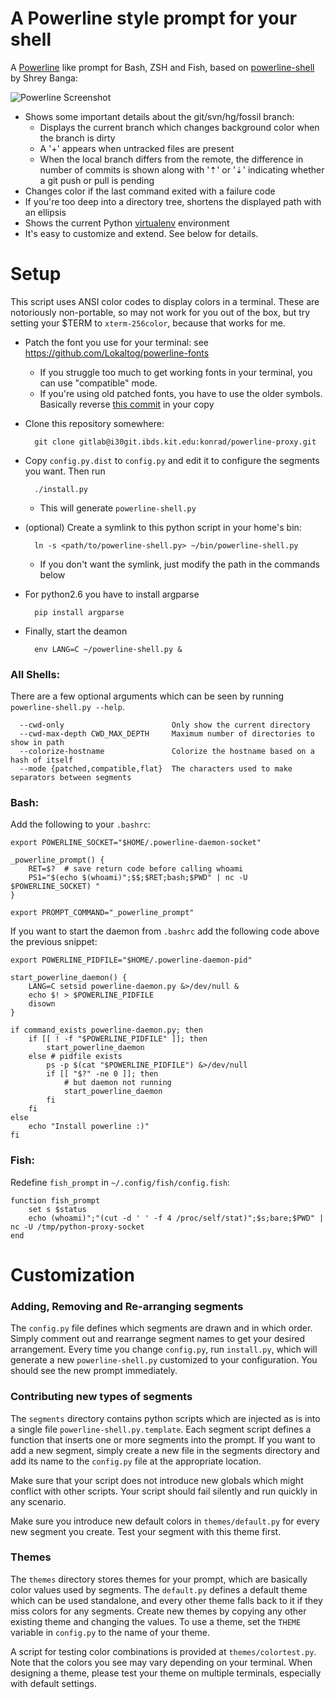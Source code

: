 A Powerline style prompt for your shell
=======================================

A [Powerline](https://github.com/Lokaltog/vim-powerline) like prompt for Bash, ZSH and Fish, based on [powerline-shell](https://github.com/milkbikis/powerline-shell) by Shrey Banga:

![Powerline Screenshot](https://i30git.ibds.kit.edu/konrad/powerline-proxy/raw/master/bash-powerline-screenshot.png)

*  Shows some important details about the git/svn/hg/fossil branch:
    *  Displays the current branch which changes background color when the branch is dirty
    *  A '+' appears when untracked files are present
    *  When the local branch differs from the remote, the difference in number of commits is shown along with '⇡' or '⇣' indicating whether a git push or pull is pending
*  Changes color if the last command exited with a failure code
*  If you're too deep into a directory tree, shortens the displayed path with an ellipsis
*  Shows the current Python [virtualenv](http://www.virtualenv.org/) environment
*  It's easy to customize and extend. See below for details.

# Setup

This script uses ANSI color codes to display colors in a terminal. These are notoriously non-portable, so may not work for you out of the box, but try setting your $TERM to `xterm-256color`, because that works for me.

* Patch the font you use for your terminal: see https://github.com/Lokaltog/powerline-fonts
  * If you struggle too much to get working fonts in your terminal, you can use "compatible" mode.
  * If you're using old patched fonts, you have to use the older symbols. Basically reverse [this commit](https://github.com/milkbikis/powerline-shell/commit/2a84ecc) in your copy

* Clone this repository somewhere:

        git clone gitlab@i30git.ibds.kit.edu:konrad/powerline-proxy.git

* Copy `config.py.dist` to `config.py` and edit it to configure the segments you want. Then run

        ./install.py

  * This will generate `powerline-shell.py`

* (optional) Create a symlink to this python script in your home's bin:

        ln -s <path/to/powerline-shell.py> ~/bin/powerline-shell.py

  * If you don't want the symlink, just modify the path in the commands below

* For python2.6 you have to install argparse

        pip install argparse

* Finally, start the deamon

        env LANG=C ~/powerline-shell.py &


### All Shells:
There are a few optional arguments which can be seen by running `powerline-shell.py --help`.

```
  --cwd-only                        Only show the current directory
  --cwd-max-depth CWD_MAX_DEPTH     Maximum number of directories to show in path
  --colorize-hostname               Colorize the hostname based on a hash of itself
  --mode {patched,compatible,flat}  The characters used to make separators between segments
```

### Bash:
Add the following to your `.bashrc`:

```
export POWERLINE_SOCKET="$HOME/.powerline-daemon-socket"

_powerline_prompt() {
	RET=$?  # save return code before calling whoami
	PS1="$(echo $(whoami)";$$;$RET;bash;$PWD" | nc -U $POWERLINE_SOCKET) "
}

export PROMPT_COMMAND="_powerline_prompt"
```

If you want to start the daemon from `.bashrc` add the following code above the
previous snippet:

```
export POWERLINE_PIDFILE="$HOME/.powerline-daemon-pid"

start_powerline_daemon() {
	LANG=C setsid powerline-daemon.py &>/dev/null &
	echo $! > $POWERLINE_PIDFILE
	disown
}

if command_exists powerline-daemon.py; then
	if [[ ! -f "$POWERLINE_PIDFILE" ]]; then
		start_powerline_daemon
	else # pidfile exists
		ps -p $(cat "$POWERLINE_PIDFILE") &>/dev/null
		if [[ "$?" -ne 0 ]]; then
			# but daemon not running
			start_powerline_daemon
		fi
	fi
else
	echo "Install powerline :)"
fi
```

### Fish:
Redefine `fish_prompt` in `~/.config/fish/config.fish`:

```
function fish_prompt
	set s $status
	echo (whoami)";"(cut -d ' ' -f 4 /proc/self/stat)";$s;bare;$PWD" | nc -U /tmp/python-proxy-socket
end
```

# Customization

### Adding, Removing and Re-arranging segments

The `config.py` file defines which segments are drawn and in which order. Simply
comment out and rearrange segment names to get your desired arrangement. Every
time you change `config.py`, run `install.py`, which will generate a new
`powerline-shell.py` customized to your configuration. You should see the new
prompt immediately.

### Contributing new types of segments

The `segments` directory contains python scripts which are injected as is into
a single file `powerline-shell.py.template`. Each segment script defines a
function that inserts one or more segments into the prompt. If you want to add a
new segment, simply create a new file in the segments directory and add its name
to the `config.py` file at the appropriate location.

Make sure that your script does not introduce new globals which might conflict
with other scripts. Your script should fail silently and run quickly in any
scenario.

Make sure you introduce new default colors in `themes/default.py` for every new
segment you create. Test your segment with this theme first.

### Themes

The `themes` directory stores themes for your prompt, which are basically color
values used by segments. The `default.py` defines a default theme which can be
used standalone, and every other theme falls back to it if they miss colors for
any segments. Create new themes by copying any other existing theme and
changing the values. To use a theme, set the `THEME` variable in `config.py` to
the name of your theme.

A script for testing color combinations is provided at `themes/colortest.py`.
Note that the colors you see may vary depending on your terminal. When designing
a theme, please test your theme on multiple terminals, especially with default
settings.
